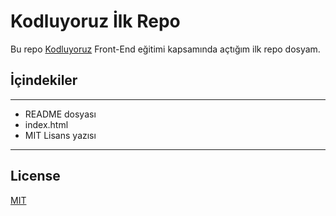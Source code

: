 # Kodluyoruz İlk Repo

Bu repo [Kodluyoruz](www.kodluyoruz.com) Front-End eğitimi kapsamında açtığım ilk repo dosyam.
## İçindekiler 
---
* README dosyası
* index.html 
* MIT Lisans yazısı
---
## License
[MIT](https://choosealicense.com/licenses/mit/)